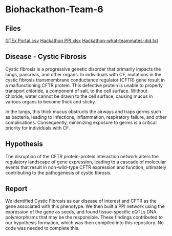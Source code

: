 # Biohackathon-Team-6
## Files
[GTEx Portal.csv](https://github.com/user-attachments/files/17994868/GTEx.Portal.csv)
[Hackathon PPI.xlsx](https://github.com/user-attachments/files/17994871/Hackathon.PPI.xlsx)
[Hackathon-what-teammates-did.txt](https://github.com/user-attachments/files/17994889/Hackathon-what-teammates-did.txt)

## Disease - Cystic Fibrosis
Cystic fibrosis is a progressive genetic disorder that primarily impacts the lungs, pancreas, and other organs. In individuals with CF, mutations in the cystic fibrosis transmembrane conductance regulator (CFTR) gene result in a malfunctioning CFTR protein. This defective protein is unable to properly transport chloride, a component of salt, to the cell surface. Without chloride, water cannot be drawn to the cell surface, causing mucus in various organs to become thick and sticky.

In the lungs, this thick mucus obstructs the airways and traps germs such as bacteria, leading to infections, inflammation, respiratory failure, and other complications. Consequently, minimizing exposure to germs is a critical priority for individuals with CF.

## Hypothesis
The disruption of the CFTR protein-protein interaction network alters the regulatory landscape of gene expression, leading to a cascade of molecular events that result in non-wild-type CFTR expression and function, ultimately contributing to the pathogenesis of cystic fibrosis.

## Report
We identified Cystic Fibrosis as our disease of interest and CFTR as the gene associated with this phenotype. We then built a PPI network using the expression of the gene as seeds, and found tissue-specific eQTLs DNA polymorphisms that may be the responsible. These findings contributed to our hypothesis formation, which was then compiled into this repository. No code was needed to complete this.
